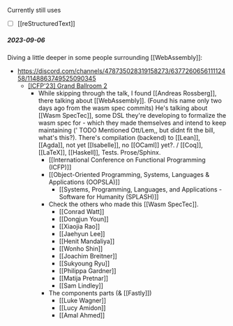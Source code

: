Currently still uses
- [ ] [[reStructuredText]]

##### 2023-09-06
Diving a little deeper in some people surrounding [[WebAssembly]]:

- https://discord.com/channels/478735028319158273/637726065611112458/1148863749525090345
  - [[ICFP'23] Grand Ballroom 2](https://www.youtube.com/watch?v=bjJU1vP1vVI)
    - While skipping through the talk, I found [[Andreas Rossberg]], there talking about [[WebAssembly]]. (Found his name only two days ago from the wasm spec commits) He's talking about [[Wasm SpecTec]], some DSL they're developing to formalize the wasm spec for - which they made themselves and intend to keep maintaining (' TODO Mentioned Ott/Lem,, but didnt fit the bill, what's this?). There's compilation (backend) to [[Lean]], [[Agda]], not yet [[Isabelle]], no [[OCaml]] yet?. / [[Coq]], [[LaTeX]], [[Haskell]], Tests. Prose/Sphinx.
      - [[International Conference on Functional Programming (ICFP)]]
      - [[Object-Oriented Programming, Systems, Languages & Applications (OOPSLA)]]
        - [[Systems, Programming, Languages, and Applications - Software for Humanity (SPLASH)]]
      - Check the others who made this [[Wasm SpecTec]].
        - [[Conrad Watt]]
        - [[Dongjun Youn]]
        - [[Xiaojia Rao]]
        - [[Jaehyun Lee]]
        - [[Henit Mandaliya]]
        - [[Wonho Shin]]
        - [[Joachim Breitner]]
        - [[Sukyoung Ryu]]
        - [[Philippa Gardner]]
        - [[Matija Pretnar]]
        - [[Sam Lindley]]
      - The components parts (& [[Fastly]])
        - [[Luke Wagner]]
        - [[Lucy Amidon]]
        - [[Amal Ahmed]]

